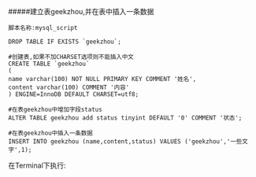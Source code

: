 #####建立表geekzhou,并在表中插入一条数据

```脚本名称:mysql_script```

```mysql
DROP TABLE IF EXISTS `geekzhou`;

#创建表,如果不加CHARSET选项则不能插入中文
CREATE TABLE `geekzhou`
(
name varchar(100) NOT NULL PRIMARY KEY COMMENT '姓名',
content varchar(100) COMMENT '内容'
) ENGINE=InnoDB DEFAULT CHARSET=utf8;

#在表geekzhou中增加字段status
ALTER TABLE geekzhou add status tinyint DEFAULT '0' COMMENT '状态';

#在表geekzhou中插入一条数据
INSERT INTO geekzhou (name,content,status) VALUES ('geekzhou','一些文字',1);
```

在Terminal下执行:

